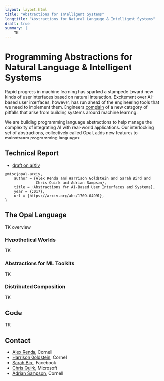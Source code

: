 ```yaml
---
layout: layout.html
title: "Abstractions for Intelligent Systems"
longtitle: "Abstractions for Natural Language & Intelligent Systems"
draft: true
summary: |
    TK
---
```

# Programming Abstractions for Natural Language &amp; Intelligent Systems

Rapid progress in machine learning has sparked a stampede toward new kinds of user interfaces based on natural interaction.
Excitement over AI-based user interfaces, however, has run ahead of the engineering tools that we need to implement them.
Engineers [complain][highinterest] of a new category of pitfalls that arise from building systems around machine learning.

[highinterest]: https://static.googleusercontent.com/media/research.google.com/en//pubs/archive/43146.pdf

We are building programming language abstractions to help manage the complexity of integrating AI with real-world applications.
Our interlocking set of abstractions, collectively called Opal, adds new features to mainstream programming languages.

## Technical Report

<ul class="links">
  <li>
    <a href="https://arxiv.org/abs/1709.04991" class="pdf">draft on arXiv</a>
  </li>
</ul>

    @misc{opal-arxiv,
        author = {Alex Renda and Harrison Goldstein and Sarah Bird and
                  Chris Quirk and Adrian Sampson},
        title = {Abstractions for AI-Based User Interfaces and Systems},
        year = {2017},
        url = {https://arxiv.org/abs/1709.04991},
    }

## The Opal Language

TK overview

### Hypothetical Worlds

TK

### Abstractions for ML Toolkits

TK

### Distributed Composition

TK

## Code

TK

## Contact

* [Alex Renda][alex], Cornell
* [Harrison Goldstein][harry], Cornell
* [Sarah Bird][sarah], Facebook
* [Chris Quirk][chris], Microsoft
* [Adrian Sampson][adrian], Cornell

[adrian]: http://www.cs.cornell.edu/~asampson/
[sarah]: https://research.fb.com/people/bird-sarah/
[chris]: https://www.microsoft.com/en-us/research/people/chrisq/
[harry]: http://harrisongoldste.in
[alex]: https://alexrenda.com
